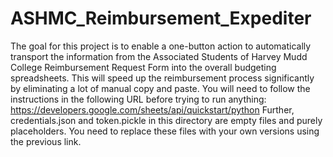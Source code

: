 # ASHMC_Reimbursement_Expediter
The goal for this project is to enable a one-button action to automatically transport the information from the Associated Students of Harvey Mudd College Reimbursement Request Form into the overall budgeting spreadsheets.  This will speed up the reimbursement process significantly by eliminating a lot of manual copy and paste.  You will need to follow the instructions in the following URL before trying to run anything: https://developers.google.com/sheets/api/quickstart/python
Further, credentials.json and token.pickle in this directory are empty files and purely placeholders. You need to replace these files with your own versions using the previous link.
